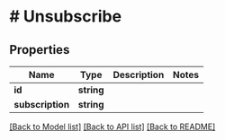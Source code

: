 # # Unsubscribe

## Properties

Name | Type | Description | Notes
------------ | ------------- | ------------- | -------------
**id** | **string** |  |
**subscription** | **string** |  |

[[Back to Model list]](../../README.md#models) [[Back to API list]](../../README.md#endpoints) [[Back to README]](../../README.md)
